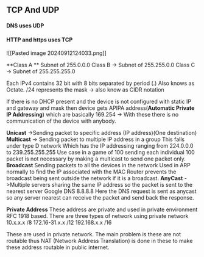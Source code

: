 ## TCP And UDP
#### DNS uses UDP
#### HTTP and https uses TCP
![[Pasted image 20240912124033.png]]

**Class A **
Subnet of 255.0.0.0
Class B -> Subnet of 255.255.0.0
Class C -> Subnet of 255.255.255.0

Each IPv4 contains 32 bit with 8 bits separated by period (.) Also knows as Octate.
/24 represents the mask  -> also know as CIDR notation


If there is no DHCP present and the device is not configured with static IP and gateway and mask 
then device gets APIPA address(**Automatic Private IP Addressing**) which are basically 
169.254
-> With these there is no communication of the device with anybody.

**Unicast**
->Sending packet to specific address (IP address)(One destination)
**Multicast**
-> Sending packet to multiple IP address in a group 
This falls under type D network 
Which has the IP addressing ranging from 224.0.0.0 to 239.255.255.255
Use case in a game of 100 sending each individual 100 packet is not necessary by making a multicast to send one packet only.
**Broadcast**
Sending packets to all the devices in the network
Used in ARP normally to find the IP associated with the MAC
Router prevents the broadcast being sent outside the network if it is a broadcast.
**AnyCast**
->Multiple servers sharing the same IP address so the packet is sent to the nearest server 
Google DNS 8.8.8.8
Here the DNS request is sent as anycast so any server nearest can receive the packet and send back the response.

**Private Address**
These address are private and used in private environment
RFC 1918 based.
There are three types of network using private network
10.x.x.x  /8
172.16-31.x.x   /12
192.168.x.x /16

These are used in private network. The main problem is these are not routable thus NAT (Network Address Translation) is done in these to make these address routable in public internet.






